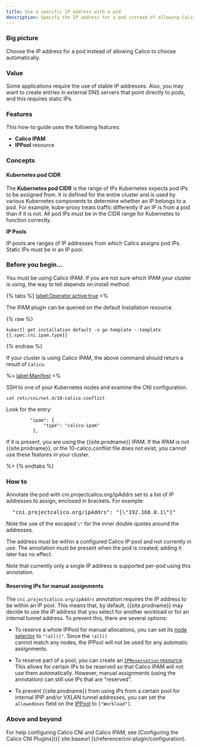 ```yaml
---
title: Use a specific IP address with a pod
description: Specify the IP address for a pod instead of allowing Calico to automatically choose one.
---
```


### Big picture

Choose the IP address for a pod instead of allowing Calico to choose automatically.

### Value

Some applications require the use of stable IP addresses. Also, you may want to create entries in external DNS servers that point directly to pods, and this requires static IPs.

### Features

This how-to guide uses the following features: 

- **Calico IPAM**
- **IPPool** resource


### Concepts

#### Kubernetes pod CIDR

The **Kubernetes pod CIDR** is the range of IPs Kubernetes expects pod IPs to be assigned from.  It is defined for the entire cluster and is used by various Kubernetes components to determine whether an IP belongs to a pod. For example, kube-proxy treats traffic differently if an IP is from a pod than if it is not. All pod IPs must be in the CIDR range for Kubernetes to function correctly.

**IP Pools**

IP pools are ranges of IP addresses from which Calico assigns pod IPs. Static IPs must be in an IP pool.

### Before you begin...

You must be using Calico IPAM. If you are not sure which IPAM your cluster is using, the way to tell depends on install method.

{% tabs %}
  <label:Operator,active:true>
<%

The IPAM plugin can be queried on the default Installation resource.

{% raw %}
```
kubectl get installation default -o go-template --template {{.spec.cni.ipam.type}}
```
{% endraw %}

If your cluster is using Calico IPAM, the above command should return a result of `Calico`.

%>
  <label:Manifest>
<%

SSH to one of your Kubernetes nodes and examine the CNI configuration.

```
cat /etc/cni/net.d/10-calico.conflist
```

Look for the entry:

```
         "ipam": {
              "type": "calico-ipam"
          },
```

If it is present, you are using the {{site.prodname}} IPAM. If the IPAM is not {{site.prodname}}, or the 10-calico.conflist file does not exist, you cannot use these features in your cluster.

%>
{% endtabs %}

### How to

Annotate the pod with cni.projectcalico.org/ipAddrs set to a list of IP addresses to assign, enclosed in brackets. For example:

<pre>
  "cni.projectcalico.org/ipAddrs": "[\"192.168.0.1\"]"
</pre>

Note the use of the escaped `\"` for the inner double quotes around the addresses.

The address must be within a configured Calico IP pool and not currently in use. The annotation must be present when the pod is created; adding it later has no effect.

Note that currently only a single IP address is supported per-pod using this annotation.

#### Reserving IPs for manual assignments

The `cni.projectcalico.org/ipAddrs` annotation requires the IP address to be within an IP pool.  This means that,
by default, {{site.prodname}} may decide to use the IP address that you select for another workload or for an internal
tunnel address.  To prevent this, there are several options:

* To reserve a whole IPPool for manual allocations, you can set its [node selector](../reference/resources/ippool) to `"!all()"`.  Since the `!all()`  
  cannot match any nodes, the IPPool will not be used for any automatic assignments.

* To reserve part of a pool, you can create an [`IPReservation` resource](../reference/resources/ipreservation). This allows for certain IPs to be reserved so
  that Calico IPAM will not use them automatically.  However, manual assignments (using the annotation) can still use 
  IPs that are "reserved".

* To prevent {{site.prodname}} from using IPs from a certain pool for internal IPIP and/or VXLAN tunnel addresses, you 
  can set the `allowedUses` field on the [IPPool](../reference/resources/ippool) to `["Workload"]`.

### Above and beyond

For help configuring Calico CNI and Calico IPAM, see [Configuring the Calico CNI Plugins]({{ site.baseurl }}/reference/cni-plugin/configuration).
